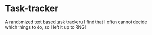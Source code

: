 # Task-tracker
A randomized text based task trackeru
I find that I often cannot decide which things to do, so I left it up to RNG!
